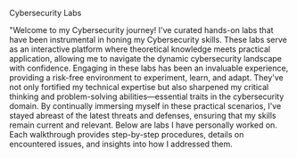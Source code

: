 Cybersecurity Labs

"Welcome to my Cybersecurity journey! I've curated hands-on labs that have been instrumental in honing my Cybersecurity skills. These labs serve as an interactive platform where theoretical knowledge meets practical application, allowing me to navigate the dynamic cybersecurity landscape with confidence.
Engaging in these labs has been an invaluable experience, providing a risk-free environment to experiment, learn, and adapt. They've not only fortified my technical expertise but also sharpened my critical thinking and problem-solving abilities—essential traits in the cybersecurity domain.
By continually immersing myself in these practical scenarios, I've stayed abreast of the latest threats and defenses, ensuring that my skills remain current and relevant.
Below are labs I have personally worked on. Each walkthrough provides step-by-step procedures, details on encountered issues, and insights into how I addressed them.
